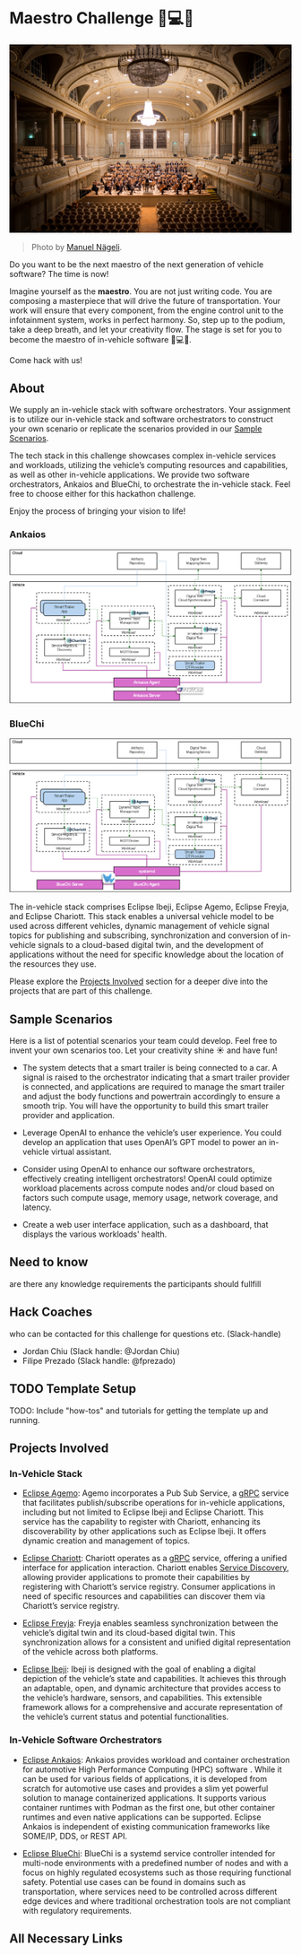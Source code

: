 # Maestro Challenge 🚗💻🎶

![Maestro](docs/diagrams//orchestra_picture.jpg)
>Photo by <a href="https://unsplash.com/@gwundrig?utm_content=creditCopyText&utm_medium=referral&utm_source=unsplash">Manuel Nägeli</a>.

Do you want to be the next maestro of the next generation of vehicle software? The time is now!

Imagine yourself as the **maestro**. You are not just writing code. You are composing a masterpiece that will drive the future of transportation. Your work will ensure that every component, from the engine control unit to the infotainment system, works in perfect harmony. So, step up to the podium, take a deep breath, and let your creativity flow. The stage is set for you to become the maestro of in-vehicle software 🚗💻🎶.

Come hack with us!

## About

We supply an in-vehicle stack with software orchestrators. Your assignment is to utilize our in-vehicle stack and software orchestrators to construct your own scenario or replicate the scenarios provided in our [Sample Scenarios](#sample-scenarios).

The tech stack in this challenge showcases complex in-vehicle services and workloads, utilizing the vehicle’s computing resources and capabilities, as well as other in-vehicle applications. We provide two software orchestrators, Ankaios and BlueChi, to orchestrate the in-vehicle stack. Feel free to choose either for this hackathon challenge.

Enjoy the process of bringing your vision to life!

### Ankaios
![Ankaios](docs/diagrams/ankaios.png)

### BlueChi
![BlueChi](docs/diagrams/bluechi.png)

The in-vehicle stack comprises Eclipse Ibeji, Eclipse Agemo, Eclipse Freyja, and Eclipse Chariott. This stack enables a universal vehicle model to be used across different vehicles, dynamic management of vehicle signal topics for publishing and subscribing, synchronization and conversion of in-vehicle signals to a cloud-based digital twin, and the development of applications without the need for specific knowledge about the location of the resources they use.

Please explore the [Projects Involved](#projects-involved) section for a deeper dive into the projects that are part of this challenge.

## Sample Scenarios

Here is a list of potential scenarios your team could develop. Feel free to invent your own scenarios too. Let your creativity shine ☀️ and have fun!

- The system detects that a smart trailer is being connected to a car. A signal is raised to the orchestrator indicating that a smart trailer provider is connected, and applications are required to manage the smart trailer and adjust the body functions and powertrain accordingly to ensure a smooth trip. You will have the opportunity to build this smart trailer provider and application.

- Leverage OpenAI to enhance the vehicle’s user experience. You could develop an application that uses OpenAI’s GPT model to power an in-vehicle virtual assistant.

- Consider using OpenAI to enhance our software orchestrators, effectively creating intelligent orchestrators! OpenAI could optimize workload placements across compute nodes and/or cloud based on factors such compute usage, memory usage, network coverage, and latency.

- Create a web user interface application, such as a dashboard, that displays the various workloads' health.

## Need to know
are there any knowledge requirements the participants should fullfill

## Hack Coaches
who can be contacted for this challenge for questions etc. (Slack-handle)

- Jordan Chiu (Slack handle: @Jordan Chiu)
- Filipe Prezado (Slack handle: @fprezado)

## TODO Template Setup
TODO: Include "how-tos" and tutorials for getting the template up and running.

## Projects Involved

### In-Vehicle Stack
- [Eclipse Agemo](https://github.com/eclipse-chariott/Agemo): Agemo incorporates a Pub Sub Service, a [gRPC](https://grpc.io/docs/what-is-grpc/introduction/) service that facilitates publish/subscribe operations for in-vehicle applications, including but not limited to Eclipse Ibeji and Eclipse Chariott. This service has the capability to register with Chariott, enhancing its discoverability by other applications such as Eclipse Ibeji. It offers dynamic creation and management of topics.

- [Eclipse Chariott](https://github.com/eclipse-chariott/chariott): Chariott operates as a [gRPC](https://grpc.io/docs/what-is-grpc/introduction/) service, offering a unified interface for application interaction. Chariott enables [Service Discovery](https://github.com/eclipse-chariott/chariott/blob/main/service_discovery/README.md), allowing provider applications to promote their capabilities by registering with Chariott’s service registry. Consumer applications in need of specific resources and capabilities can discover them via Chariott’s service registry.

- [Eclipse Freyja](https://github.com/eclipse-ibeji/freyja/): Freyja enables seamless synchronization between the vehicle’s digital twin and its cloud-based digital twin. This synchronization allows for a consistent and unified digital representation of the vehicle across both platforms.

- [Eclipse Ibeji](https://github.com/eclipse-ibeji/ibeji): Ibeji is designed with the goal of enabling a digital depiction of the vehicle’s state and capabilities. It achieves this through an adaptable, open, and dynamic architecture that provides access to the vehicle’s hardware, sensors, and capabilities. This extensible framework allows for a comprehensive and accurate representation of the vehicle’s current status and potential functionalities.


### In-Vehicle Software Orchestrators
- [Eclipse Ankaios](https://eclipse-ankaios.github.io/ankaios/0.1/): Ankaios provides workload and container orchestration for automotive High Performance Computing (HPC) software . While it can be used for various fields of applications, it is developed from scratch for automotive use cases and provides a slim yet powerful solution to manage containerized applications. It supports various container runtimes with Podman as the first one, but other container runtimes and even native applications can be supported. Eclipse Ankaios is independent of existing communication frameworks like SOME/IP, DDS, or REST API.

- [Eclipse BlueChi](https://github.com/containers/bluechi): BlueChi is a systemd service controller intended for multi-node environments with a predefined number of nodes and with a focus on highly regulated ecosystems such as those requiring functional safety. Potential use cases can be found in domains such as transportation, where services need to be controlled across different edge devices and where traditional orchestration tools are not compliant with regulatory requirements.

## All Necessary Links
